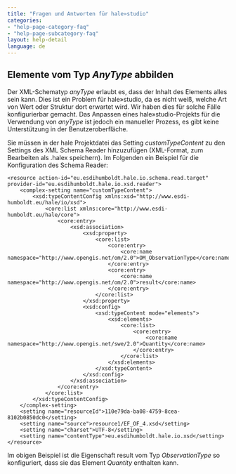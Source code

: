 ```yaml
---
title: "Fragen und Antworten für hale»studio"
categories:
- "help-page-category-faq"
- "help-page-subcategory-faq"
layout: help-detail
language: de
---
```


<h2>Elemente vom Typ <i>AnyType</i> abbilden</h2>

Der XML-Schematyp <i>anyType</i> erlaubt es, dass der Inhalt des Elements alles sein kann. 
Dies ist ein Problem für hale»studio, da es nicht weiß, welche Art von Wert oder Struktur dort erwartet wird.
Wir haben dies für solche Fälle konfigurierbar gemacht.
Das Anpassen eines hale»studio-Projekts für die Verwendung von <i>anyType</i> ist jedoch ein manueller Prozess, es gibt keine Unterstützung in der Benutzeroberfläche.

Sie müssen in der hale Projektdatei das Setting <i>customTypeContent</i> zu den Settings des XML Schema Reader hinzuzufügen (XML-Format, zum Bearbeiten als .halex speichern).
Im Folgenden ein Beispiel für die Konfiguration des Schema Reader:

```
<resource action-id="eu.esdihumboldt.hale.io.schema.read.target" provider-id="eu.esdihumboldt.hale.io.xsd.reader">
    <complex-setting name="customTypeContent">
        <xsd:typeContentConfig xmlns:xsd="http://www.esdi-humboldt.eu/hale/io/xsd">
            <core:list xmlns:core="http://www.esdi-humboldt.eu/hale/core">
                <core:entry>
                    <xsd:association>
                        <xsd:property>
                            <core:list>
                                <core:entry>
                                    <core:name namespace="http://www.opengis.net/om/2.0">OM_ObservationType</core:name>
                                </core:entry>
                                <core:entry>
                                    <core:name namespace="http://www.opengis.net/om/2.0">result</core:name>
                                </core:entry>
                            </core:list>
                        </xsd:property>
                        <xsd:config>
                            <xsd:typeContent mode="elements">
                                <xsd:elements>
                                    <core:list>
                                        <core:entry>
                                            <core:name namespace="http://www.opengis.net/swe/2.0">Quantity</core:name>
                                        </core:entry>
                                    </core:list>
                                </xsd:elements>
                            </xsd:typeContent>
                        </xsd:config>
                    </xsd:association>
                </core:entry>
            </core:list>
        </xsd:typeContentConfig>
    </complex-setting>
    <setting name="resourceId">110e79da-ba08-4759-8cea-8102b0850dc0</setting>
    <setting name="source">resource1/EF_OF_4.xsd</setting>
    <setting name="charset">UTF-8</setting>
    <setting name="contentType">eu.esdihumboldt.hale.io.xsd</setting>
</resource>
```

Im obigen Beispiel ist die Eigenschaft result vom Typ <i>ObservationType</i> so konfiguriert, 
dass sie das Element <i>Quantity</i> enthalten kann.
